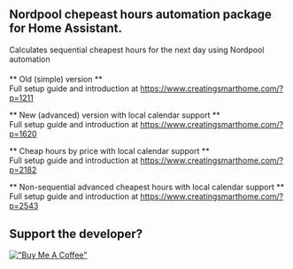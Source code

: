
## Nordpool chepeast hours automation package for Home Assistant.
  
Calculates sequential cheapest hours for the next day using Nordpool automation  
  
#### 
** Old (simple) version **  
Full setup guide and introduction at https://www.creatingsmarthome.com/?p=1211  
  
** New (advanced) version with local calendar support **  
Full setup guide and introduction at https://www.creatingsmarthome.com/?p=1620  
  
** Cheap hours by price with local calendar support **  
Full setup guide and introduction at https://www.creatingsmarthome.com/?p=2182  
  
** Non-sequential advanced cheapest hours with local calendar support **  
Full setup guide and introduction at https://www.creatingsmarthome.com/?p=2543  
  
## Support the developer?
[!["Buy Me A Coffee"](https://www.buymeacoffee.com/assets/img/custom_images/orange_img.png)](https://www.buymeacoffee.com/tokorhon)

